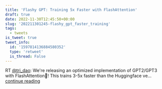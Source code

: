 ```yaml
---
title: 'Flashy GPT: Training 5x Faster with FlashAttention'
draft: true
date: 2022-11-30T12:45:50+00:00
slug: '202211301245-flashy_gpt_faster_training'
tags:
  - tweets
is_tweet: true
tweet_info:
  id: '1597814136884580352'
  type: 'retweet'
  is_thread: False
---
```




RT [@tri_dao](https://x.com/tri_dao): We're releasing an optimized implementation of GPT2/GPT3 with FlashAttention🚀!
This trains 3-5x faster than the Huggingface ve… [continue reading](https://x.com/sytelus/status/1597814136884580352)
